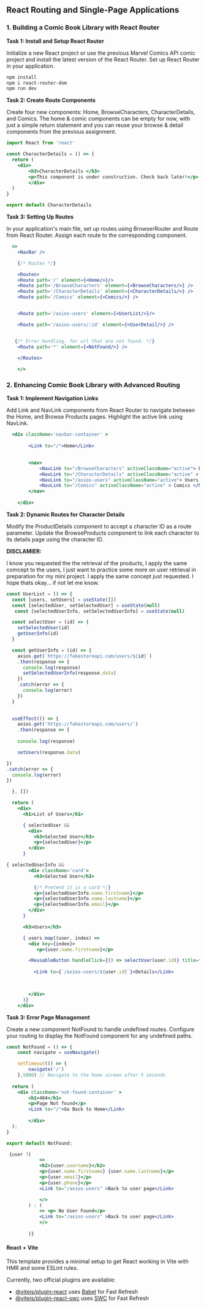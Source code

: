 
## React Routing and Single-Page Applications

### 1. Building a Comic Book Library with React Router

**Task 1: Install and Setup React Router**

Initialize a new React project or use the previous Marvel Comics API comic project and install the latest version of the React Router.
Set up React Router in your application.

``` html
npm install
npm i react-router-dom
npm run dev
```
**Task 2: Create Route Components**

Create four new components: Home, BrowseCharacters, CharacterDetails, and Comics. The home & comic components can be empty for now, with just a simple return statement and you can reuse your browse & detail components from the previous assignment.

```jsx
import React from 'react'

const CharacterDetails = () => {
  return (
    <div>
        <h3>CharacterDetails </h3>
        <p>This component is under construction. Check back later!</p>
        </div>
  )
}

export default CharacterDetails

```
**Task 3: Setting Up Routes**

In your application's main file, set up routes using BrowserRouter and Route from React Router. Assign each route to the corresponding component.

```jsx
  <>
    <NavBar />

    {/* Routes */}

    <Routes>
    <Route path='/' element={<Home/>}/>
    <Route path='/BrowseCharacters' element={<BrowseCharacters/>} />
    <Route path='/CharacterDetails' element={<CharacterDetails/>} />
    <Route path='/Comics' element={<Comics/>} />


    <Route path='/axios-users' element={<UserList/>}/>

    <Route path='/axios-users/:id' element={<UserDetail/>} />


   {/* Error Handling. for url that are not found. */}
    <Route path='*' element={<NotFound/>} />

    </Routes>
    
    </>  
```

### 2. Enhancing Comic Book Library with Advanced Routing

**Task 1: Implement Navigation Links**

Add Link and NavLink components from React Router to navigate between the Home, and Browse Products pages.
Highlight the active link using NavLink.

```jsx
  <div className='navbar-container' >
        
        <Link to="/">Home</Link>
   

        <nav>
            <NavLink to="/BrowseCharacters" activeClassName="active"> BrowseCharacters </NavLink>
            <NavLink to="/CharacterDetails" activeClassName="active" > CharacterDetails</NavLink>
            <NavLink to="/axios-users" activeClassName="active"> Users </NavLink>
            <NavLink to="/Comics" activeClassName="active" > Comics </NavLink>
        </nav>
      
    </div>
```
**Task 2: Dynamic Routes for Character Details**

Modify the ProductDetails component to accept a character ID as a route parameter.
Update the BrowseProducts component to link each character to its details page using the character ID.

**DISCLAMIER:**

I know you requested the the retrieval of the products, I apply the same comcept to the users, I just want to practice some more on user retrieval in preparation for my mini project. I apply the same concept just requested. I hope thats okay... if not let me know.

```jsx
const UserList = () => {
  const [users, setUsers] = useState([])
  const [selectedUser, setSelectedUser] = useState(null)
   const [selectedUserInfo, setSelectedUserInfo] = useState(null)

  const selectUser = (id) => {
    setSelectedUser(id)
    getUserInfo(id)
  }

  const getUserInfo = (id) => {
    axios.get(`https://fakestoreapi.com/users/${id}`)
    .then(response => {
      console.log(response)
      setSelectedUserInfo(response.data)
    })
    .catch(error => {
      console.log(error)
    })
  }

  
  useEffect(() => {
    axios.get('https://fakestoreapi.com/users/')
    .then(response => {
 
    console.log(response)

    setUsers(response.data)

})
.catch(error => {
  console.log(error)
})

  }, [])

  return (
    <div>
      <h1>List of Users</h1>

      { selectedUser && 
        <div>
          <h3>Selected User</h3>
          <p>{selectedUser}</p>
        </div>
      }

{ selectedUserInfo && 
        <div className='card'>
          <h3>Selected User</h3>

          {/* Pretend it is a card */}
          <p>{selectedUserInfo.name.firstname}</p>
          <p>{selectedUserInfo.name.lastname}</p>
          <p>{selectedUserInfo.email}</p>
        </div>
      }

      <h3>Users</h3>

      { users.map((user, index) => 
        <div key={index}>
           <p>{user.name.firstname}</p>

        <ReusableButton handleClick={() => selectUser(user.id)} title="Select User"/>
         
          <Link to={`/axios-users/${user.id}`}>Details</Link>
          


        </div>
      )}
    </div>
```

**Task 3: Error Page Management**

Create a new component NotFound to handle undefined routes.
Configure your routing to display the NotFound component for any undefined paths.

```jsx
const NotFound = () => {
    const navigate = useNavigate()

    setTimeout(() => {
        navigate('/')
    },5000) // Navigate to the home screen after 5 seconds
    
  return (
    <div className='not-found-container' >
        <h1>404</h1>
        <p>Page Not found</p>
        <Link to="/">Go Back to Home</Link>
        
        </div>
  );
}

export default NotFound;
```

```jsx
 {user ?(
            <>
            <h2>{user.username}</h2>
            <p>{user.name.firstname} {user.name.lastname}</p>
            <p>{user.email}</p>
            <p>{user.phone}</p>
            <Link to="/axios-users" >Back to user page</Link>

            </>
        ) : (
            <> <p> No User Found</p>
            <Link to="/axios-users" >Back to user page</Link>
            </>
            
        )}
```









#### React + Vite

This template provides a minimal setup to get React working in Vite with HMR and some ESLint rules.

Currently, two official plugins are available:

- [@vitejs/plugin-react](https://github.com/vitejs/vite-plugin-react/blob/main/packages/plugin-react/README.md) uses [Babel](https://babeljs.io/) for Fast Refresh
- [@vitejs/plugin-react-swc](https://github.com/vitejs/vite-plugin-react-swc) uses [SWC](https://swc.rs/) for Fast Refresh

